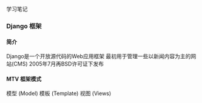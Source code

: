 学习笔记

### Django 框架

#### 简介
Django是一个开放源代码的Web应用框架
最初用于管理一些以新闻内容为主的网站(CMS)
2005年7月再BSD许可证下发布


#### MTV 框架模式
模型 (Model)
模板 (Template)
视图 (Views)

